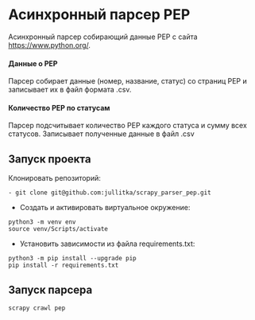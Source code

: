 # Асинхронный парсер PEP

Асинхронный парсер собирающий данные PEP с сайта https://www.python.org/.

#### Данные о PEP
Парсер собирает данные (номер, название, статус) со страниц PEP и записывает их в файл формата .csv.

#### Количество PEP по статусам
Парсер подсчитывает количество PEP каждого статуса и сумму всех статусов.
Записывает полученные данные в файл .csv

## Запуск проекта
Клонировать репозиторий:
```
- git clone git@github.com:jullitka/scrapy_parser_pep.git
```
- Создать и активировать виртуальное окружение:
```
python3 -m venv env
source venv/Scripts/activate
```
- Установить зависимости из файла requirements.txt:
```
python3 -m pip install --upgrade pip
pip install -r requirements.txt
```
## Запуск парсера
```
scrapy crawl pep
```

